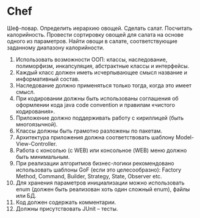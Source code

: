 # Chef
Шеф-повар. Определить иерархию овощей. Сделать салат. Посчитать калорийность. Провести сортировку овощей для салата на основе одного из
параметров. Найти овощи в салате, соответствующие заданному диапазону калорийности.
1. Использовать возможности ООП: классы, наследование, полиморфизм, инкапсуляция, абстрактные классы и интерфейсы.
2. Каждый класс должен иметь исчерпывающее смысл название и информативный состав.
3. Наследование должно применяться только тогда, когда это имеет смысл.
4. При кодировании должны быть использованы соглашения об оформлении кода java code convention и правилам «чистого кодирования».
5. Приложение должно поддерживать работу с кириллицей (быть многоязычной).
6. Классы должны быть грамотно разложены по пакетам.
7. Архитектура приложения должна соответствовать шаблону Model-View-Controller.
8. Работа с консолью (c WEB) или консольное (WEB) меню должно быть минимальным.
9. При реализации алгоритмов бизнес-логики рекомендовано использовать шаблоны GoF (если это целесообразно): Factory Method,
 Command, Builder, Strategy, State, Observer etc.
10. Для хранения параметров инициализации можно использовать enum (должен быть реализован хоть один сложный enum), файлы или БД.
11. Код должен содержать комментарии.
12. Должны присутствовать JUnit – тесты.
